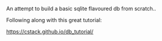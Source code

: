 An attempt to build a basic sqlite flavoured db from scratch..

Following along with this great tutorial:

https://cstack.github.io/db_tutorial/
